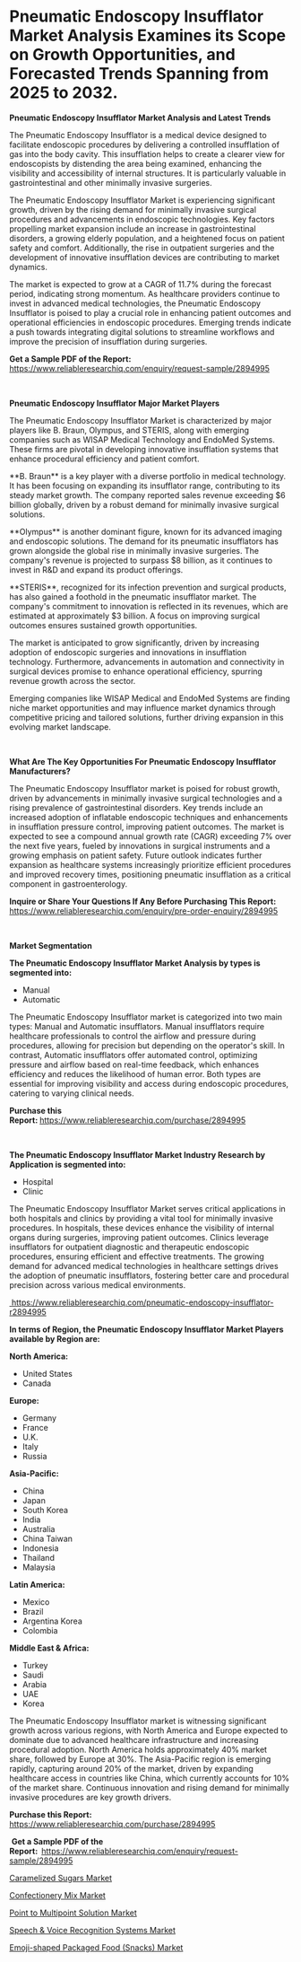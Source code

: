 <p><h1>Pneumatic Endoscopy Insufflator Market Analysis Examines its Scope on Growth Opportunities, and Forecasted Trends Spanning from 2025 to 2032.</h1></p><p><strong>Pneumatic Endoscopy Insufflator Market Analysis and Latest Trends</strong></p>
<p><p>The Pneumatic Endoscopy Insufflator is a medical device designed to facilitate endoscopic procedures by delivering a controlled insufflation of gas into the body cavity. This insufflation helps to create a clearer view for endoscopists by distending the area being examined, enhancing the visibility and accessibility of internal structures. It is particularly valuable in gastrointestinal and other minimally invasive surgeries.</p><p>The Pneumatic Endoscopy Insufflator Market is experiencing significant growth, driven by the rising demand for minimally invasive surgical procedures and advancements in endoscopic technologies. Key factors propelling market expansion include an increase in gastrointestinal disorders, a growing elderly population, and a heightened focus on patient safety and comfort. Additionally, the rise in outpatient surgeries and the development of innovative insufflation devices are contributing to market dynamics.</p><p>The market is expected to grow at a CAGR of 11.7% during the forecast period, indicating strong momentum. As healthcare providers continue to invest in advanced medical technologies, the Pneumatic Endoscopy Insufflator is poised to play a crucial role in enhancing patient outcomes and operational efficiencies in endoscopic procedures. Emerging trends indicate a push towards integrating digital solutions to streamline workflows and improve the precision of insufflation during surgeries.</p></p>
<p><strong>Get a Sample PDF of the Report:&nbsp;</strong> <a href="https://www.reliableresearchiq.com/enquiry/request-sample/2894995?utm_campaign=3116&utm_medium=2&utm_source=Github&utm_content=ia&utm_term=15032025&utm_id=pneumatic-endoscopy-insufflator">https://www.reliableresearchiq.com/enquiry/request-sample/2894995</a></p>
<p>&nbsp;</p>
<p><strong>Pneumatic Endoscopy Insufflator Major Market Players</strong></p>
<p><p>The Pneumatic Endoscopy Insufflator Market is characterized by major players like B. Braun, Olympus, and STERIS, along with emerging companies such as WISAP Medical Technology and EndoMed Systems. These firms are pivotal in developing innovative insufflation systems that enhance procedural efficiency and patient comfort.</p><p>**B. Braun** is a key player with a diverse portfolio in medical technology. It has been focusing on expanding its insufflator range, contributing to its steady market growth. The company reported sales revenue exceeding $6 billion globally, driven by a robust demand for minimally invasive surgical solutions.</p><p>**Olympus** is another dominant figure, known for its advanced imaging and endoscopic solutions. The demand for its pneumatic insufflators has grown alongside the global rise in minimally invasive surgeries. The company's revenue is projected to surpass $8 billion, as it continues to invest in R&D and expand its product offerings.</p><p>**STERIS**, recognized for its infection prevention and surgical products, has also gained a foothold in the pneumatic insufflator market. The company's commitment to innovation is reflected in its revenues, which are estimated at approximately $3 billion. A focus on improving surgical outcomes ensures sustained growth opportunities.</p><p>The market is anticipated to grow significantly, driven by increasing adoption of endoscopic surgeries and innovations in insufflation technology. Furthermore, advancements in automation and connectivity in surgical devices promise to enhance operational efficiency, spurring revenue growth across the sector.</p><p>Emerging companies like WISAP Medical and EndoMed Systems are finding niche market opportunities and may influence market dynamics through competitive pricing and tailored solutions, further driving expansion in this evolving market landscape.</p></p>
<p>&nbsp;</p>
<p><strong>What Are The Key Opportunities For Pneumatic Endoscopy Insufflator Manufacturers?</strong></p>
<p><p>The Pneumatic Endoscopy Insufflator market is poised for robust growth, driven by advancements in minimally invasive surgical technologies and a rising prevalence of gastrointestinal disorders. Key trends include an increased adoption of inflatable endoscopic techniques and enhancements in insufflation pressure control, improving patient outcomes. The market is expected to see a compound annual growth rate (CAGR) exceeding 7% over the next five years, fueled by innovations in surgical instruments and a growing emphasis on patient safety. Future outlook indicates further expansion as healthcare systems increasingly prioritize efficient procedures and improved recovery times, positioning pneumatic insufflation as a critical component in gastroenterology.</p></p>
<p><strong>Inquire or Share Your Questions If Any Before Purchasing This Report:</strong> <a href="https://www.reliableresearchiq.com/enquiry/pre-order-enquiry/2894995?utm_campaign=3116&utm_medium=2&utm_source=Github&utm_content=ia&utm_term=15032025&utm_id=pneumatic-endoscopy-insufflator">https://www.reliableresearchiq.com/enquiry/pre-order-enquiry/2894995</a></p>
<p>&nbsp;</p>
<p><strong>Market Segmentation</strong></p>
<p><strong>The Pneumatic Endoscopy Insufflator Market Analysis by types is segmented into:</strong></p>
<p><ul><li> Manual</li><li>Automatic </li></ul></p>
<p><p>The Pneumatic Endoscopy Insufflator market is categorized into two main types: Manual and Automatic insufflators. Manual insufflators require healthcare professionals to control the airflow and pressure during procedures, allowing for precision but depending on the operator's skill. In contrast, Automatic insufflators offer automated control, optimizing pressure and airflow based on real-time feedback, which enhances efficiency and reduces the likelihood of human error. Both types are essential for improving visibility and access during endoscopic procedures, catering to varying clinical needs.</p></p>
<p><strong>Purchase this Report:&nbsp;</strong><a href="https://www.reliableresearchiq.com/purchase/2894995?utm_campaign=3116&utm_medium=2&utm_source=Github&utm_content=ia&utm_term=15032025&utm_id=pneumatic-endoscopy-insufflator">https://www.reliableresearchiq.com/purchase/2894995</a></p>
<p>&nbsp;</p>
<p><strong>The Pneumatic Endoscopy Insufflator Market Industry Research by Application is segmented into:</strong></p>
<p><ul><li> Hospital</li><li>Clinic </li></ul></p>
<p><p>The Pneumatic Endoscopy Insufflator Market serves critical applications in both hospitals and clinics by providing a vital tool for minimally invasive procedures. In hospitals, these devices enhance the visibility of internal organs during surgeries, improving patient outcomes. Clinics leverage insufflators for outpatient diagnostic and therapeutic endoscopic procedures, ensuring efficient and effective treatments. The growing demand for advanced medical technologies in healthcare settings drives the adoption of pneumatic insufflators, fostering better care and procedural precision across various medical environments.</p></p>
<p><a href="https://www.reliableresearchiq.com/pneumatic-endoscopy-insufflator-r2894995?utm_campaign=3116&utm_medium=2&utm_source=Github&utm_content=ia&utm_term=15032025&utm_id=pneumatic-endoscopy-insufflator">&nbsp;https://www.reliableresearchiq.com/pneumatic-endoscopy-insufflator-r2894995</a></p>
<p><strong>In terms of Region, the Pneumatic Endoscopy Insufflator Market Players available by Region are:</strong></p>
<p>
    <p> <strong> North America: </strong>
        <ul>
            <li>United States</li>
            <li>Canada</li>
        </ul>
        </p> 
    <p> <strong> Europe: </strong>
        <ul>
            <li>Germany</li>
            <li>France</li>
            <li>U.K.</li>
            <li>Italy</li>
            <li>Russia</li>
        </ul>
        </p> 
    <p> <strong> Asia-Pacific: </strong>
        <ul>
            <li>China</li>
            <li>Japan</li>
            <li>South Korea</li>
            <li>India</li>
            <li>Australia</li>
            <li>China Taiwan</li>
            <li>Indonesia</li>
            <li>Thailand</li>
            <li>Malaysia</li>
        </ul>
        </p> 
    <p> <strong> Latin America: </strong>
        <ul>
            <li>Mexico</li>
            <li>Brazil</li>
            <li>Argentina Korea</li>
            <li>Colombia</li>
        </ul>
        </p> 
    <p> <strong> Middle East & Africa: </strong>
        <ul>
            <li>Turkey</li>
            <li>Saudi</li>
            <li>Arabia</li>
            <li>UAE</li>
            <li>Korea</li>
        </ul>
    </p>
    </p>
<p><p>The Pneumatic Endoscopy Insufflator market is witnessing significant growth across various regions, with North America and Europe expected to dominate due to advanced healthcare infrastructure and increasing procedural adoption. North America holds approximately 40% market share, followed by Europe at 30%. The Asia-Pacific region is emerging rapidly, capturing around 20% of the market, driven by expanding healthcare access in countries like China, which currently accounts for 10% of the market share. Continuous innovation and rising demand for minimally invasive procedures are key growth drivers.</p></p>
<p><strong>Purchase this Report: </strong><a href="https://www.reliableresearchiq.com/purchase/2894995?utm_campaign=3116&utm_medium=2&utm_source=Github&utm_content=ia&utm_term=15032025&utm_id=pneumatic-endoscopy-insufflator">https://www.reliableresearchiq.com/purchase/2894995</a></p>
<p>&nbsp;<strong>Get a Sample PDF of the Report:&nbsp;&nbsp;</strong><a href="https://www.reliableresearchiq.com/enquiry/request-sample/2894995?utm_campaign=3116&utm_medium=2&utm_source=Github&utm_content=ia&utm_term=15032025&utm_id=pneumatic-endoscopy-insufflator">https://www.reliableresearchiq.com/enquiry/request-sample/2894995</a></p>
<p><strong></strong></p>
<p><p><a href="https://www.linkedin.com/pulse/navigating-competitive-landscape-caramelized-sugars-industry-duskc?utm_campaign=3116&utm_medium=2&utm_source=Github&utm_content=ia&utm_term=15032025&utm_id=pneumatic-endoscopy-insufflator">Caramelized Sugars Market</a></p><p><a href="https://www.linkedin.com/pulse/confectionery-mix-market-outlook-complete-industry-analysis-2025-s3tqe?utm_campaign=3116&utm_medium=2&utm_source=Github&utm_content=ia&utm_term=15032025&utm_id=pneumatic-endoscopy-insufflator">Confectionery Mix Market</a></p><p><a href="https://www.linkedin.com/pulse/point-multipoint-solution-market-size-forecast-2025-2032-cagr-r7x9e?utm_campaign=3116&utm_medium=2&utm_source=Github&utm_content=ia&utm_term=15032025&utm_id=pneumatic-endoscopy-insufflator">Point to Multipoint Solution Market</a></p><p><a href="https://www.linkedin.com/pulse/growth-opportunities-speech-voice-recognition-systems-market-industry-kcowe?utm_campaign=3116&utm_medium=2&utm_source=Github&utm_content=ia&utm_term=15032025&utm_id=pneumatic-endoscopy-insufflator">Speech & Voice Recognition Systems Market</a></p><p><a href="https://www.linkedin.com/pulse/revenue-analysis-forecast-emoji-shaped-packaged-food-snacks-market-94x2e?utm_campaign=3116&utm_medium=2&utm_source=Github&utm_content=ia&utm_term=15032025&utm_id=pneumatic-endoscopy-insufflator">Emoji-shaped Packaged Food (Snacks) Market</a></p></p>